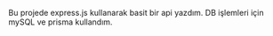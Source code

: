 Bu projede express.js kullanarak basit bir api yazdım. 
DB işlemleri için mySQL ve prisma kullandım.
